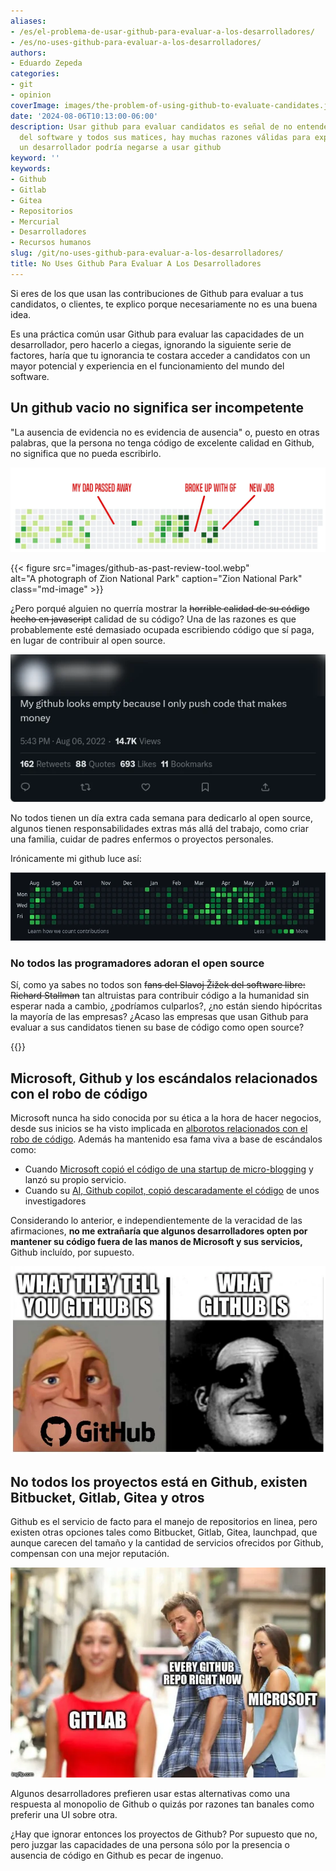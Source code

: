 ```yaml
---
aliases:
- /es/el-problema-de-usar-github-para-evaluar-a-los-desarrolladores/
- /es/no-uses-github-para-evaluar-a-los-desarrolladores/
authors:
- Eduardo Zepeda
categories:
- git
- opinion
coverImage: images/the-problem-of-using-github-to-evaluate-candidates.jpg
date: '2024-08-06T10:13:00-06:00'
description: Usar github para evaluar candidatos es señal de no entender el mundo
  del software y todos sus matices, hay muchas razones válidas para explicar por qué
  un desarrollador podría negarse a usar github
keyword: ''
keywords:
- Github
- Gitlab
- Gitea
- Repositorios
- Mercurial
- Desarrolladores
- Recursos humanos
slug: /git/no-uses-github-para-evaluar-a-los-desarrolladores/
title: No Uses Github Para Evaluar A Los Desarrolladores
---
```


Si eres de los que usan las contribuciones de Github para evaluar a tus candidatos, o clientes, te explico porque necesariamente no es una buena idea.

Es una práctica común usar Github para evaluar las capacidades de un desarrollador, pero hacerlo a ciegas, ignorando la siguiente serie de factores, haría que tu ignorancia te costara acceder a candidatos con un mayor potencial y experiencia en el funcionamiento del mundo del software.

## Un github vacio no significa ser incompetente

"La ausencia de evidencia no es evidencia de ausencia" o, puesto en otras palabras, que la persona no tenga código de excelente calidad en Github, no significa que no pueda escribirlo. 

![Esto es sólo una representación de cómo un gráfico de contribución de github puede ser un reflejo de la vida de alguien](images/github-as-past-review-tool.webp "Esto es sólo una representación de cómo un gráfico de contribución de github puede ser un reflejo de la vida de alguien")

{{< figure src="images/github-as-past-review-tool.webp"  
  alt="A photograph of Zion National Park"
  caption="Zion National Park"
  class="md-image" >}}


¿Pero porqué alguien no querría mostrar la ~~horrible calidad de su código hecho en javascript~~ calidad de su código? Una de las razones es que probablemente esté demasiado ocupada escribiendo código que sí paga, en lugar de contribuir al open source.

![Tweet incendiario que desencadena acaloradas discusiones](images/tweet-push-code-that-makes-money.webp "Tweet incendiario que desencadena acaloradas discusiones")

No todos tienen un día extra cada semana para dedicarlo al open source, algunos tienen responsabilidades extras más allá del trabajo, como criar una familia, cuidar de padres enfermos o proyectos personales.

Irónicamente mi github luce así:

![Contribuciones de Eduardo Zepeda en Github](images/eduardo-zepeda-github.webp "Mis contribuciones en Github")

### No todos las programadores adoran el open source

Sí, como ya sabes no todos son ~~fans del Slavoj Žižek del software libre: Richard Stallman~~ tan altruistas para contribuir código a la humanidad sin esperar nada a cambio, ¿podríamos culparlos?, ¿no están siendo hipócritas la mayoría de las empresas? ¿Acaso las empresas que usan Github para evaluar a sus candidatos tienen su base de código como open source?

{{<ad>}}

## Microsoft, Github y los escándalos relacionados con el robo de código

Microsoft nunca ha sido conocida por su ética a la hora de hacer negocios, desde sus inicios se ha visto implicada en [alborotos relacionados con el robo de código](https://www.wired.com/2012/08/ms-dos-examined-for-thef/#?). Además ha mantenido esa fama viva a base de escándalos como:

- Cuando [Microsoft copió el código de una startup de micro-blogging](https://www.ft.com/content/ab21f416-e9d1-11de-ae43-00144feab49a#?) y lanzó su propio servicio.
- Cuando su [AI, Github copilot, copió descaradamente el código](https://aibusiness.com/responsible-ai/github-s-ai-powered-coding-tool-allegedly-copied-code#?) de unos investigadores

Considerando lo anterior, e independientemente de la veracidad de las afirmaciones, **no me extrañaría que algunos desarrolladores opten por mantener su código fuera de las manos de Microsoft y sus servicios,** Github incluído, por supuesto.

![Meme de github](images/github-meme-invencibles.webp "Github meme de los invencibles")

## No todos los proyectos está en Github, existen Bitbucket, Gitlab, Gitea y otros

Github es el servicio de facto para el manejo de repositorios en linea, pero existen otras opciones tales como Bitbucket, Gitlab, Gitea, launchpad, que aunque carecen del tamaño y la cantidad de servicios ofrecidos por Github, compensan con una mejor reputación.

![Meme que surgió tras la compra de Github por parte de Microsoft](images/meme-github-gitlab.webp "Meme que surgió tras la compra de Github por parte de Microsoft")

Algunos desarrolladores prefieren usar estas alternativas como una respuesta al monopolio de Github o quizás por razones tan banales como preferir una UI sobre otra.

¿Hay que ignorar entonces los proyectos de Github? Por supuesto que no, pero juzgar las capacidades de una persona sólo por la presencia o ausencia de código en Github es pecar de ingenuo.